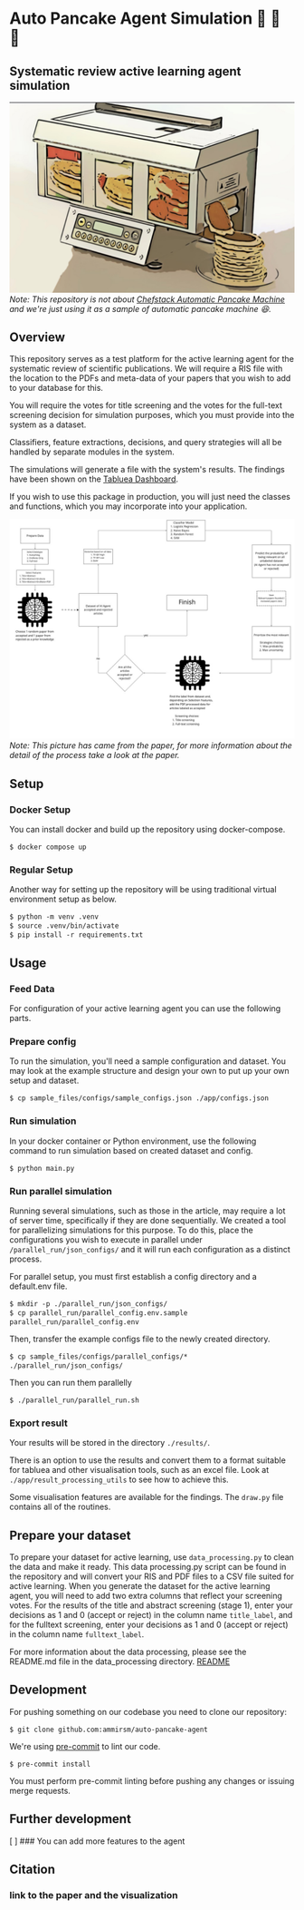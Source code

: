 # Auto Pancake Agent Simulation :pancakes: :robot: :ghost:
## Systematic review active learning agent simulation
![automatic pancake](https://github.com/ammirsm/automatic-pancake/blob/main/automatic-pancake.jpg?raw=true)
*Note: This repository is not about [Chefstack Automatic Pancake Machine](https://uncrate.com/chefstack-automatic-pancake-machine/) and we're just using it as a sample of automatic pancake machine :laughing:.*



## Overview
This repository serves as a test platform for the active learning agent for the systematic review of scientific publications. We will require a RIS file with the location to the PDFs and meta-data of your papers that you wish to add to your database for this.

You will require the votes for title screening and the votes for the full-text screening decision for simulation purposes, which you must provide into the system as a dataset.

Classifiers, feature extractions, decisions, and query strategies will all be handled by separate modules in the system.

The simulations will generate a file with the system's results. The findings have been shown on the [Tabluea Dashboard](https://hubmeta.com/exploring-ai).

If you wish to use this package in production, you will just need the classes and functions, which you may incorporate into your application.

![simulation process](https://github.com/ammirsm/automatic-pancake/blob/main/simulation.jpg?raw=true)
*Note: This picture has came from the paper, for more information about the detail of the process take a look at the paper.*


## Setup

### Docker Setup
You can install docker and build up the repository using docker-compose.
``` shell
$ docker compose up
```
### Regular Setup
Another way for setting up the repository will be using traditional virtual environment setup as below.

``` shell
$ python -m venv .venv
$ source .venv/bin/activate
$ pip install -r requirements.txt
```

## Usage


### Feed Data
[comment]: <> (### You need to prepare data which will be pass to the other file)
For configuration of your active learning agent you can use the following parts.

### Prepare config
To run the simulation, you'll need a sample configuration and dataset. You may look at the example structure and design your own to put up your own setup and dataset.

``` shell
$ cp sample_files/configs/sample_configs.json ./app/configs.json
```
### Run simulation
In your docker container or Python environment, use the following command to run simulation based on created dataset and config.
``` shell
$ python main.py
```

### Run parallel simulation
Running several simulations, such as those in the article, may require a lot of server time, specifically if they are done sequentially. We created a tool for parallelizing simulations for this purpose. To do this, place the configurations you wish to execute in parallel under `/parallel_run/json_configs/` and it will run each configuration as a distinct process.

For parallel setup, you must first establish a config directory and a default.env file.
``` shell
$ mkdir -p ./parallel_run/json_configs/
$ cp parallel_run/parallel_config.env.sample parallel_run/parallel_config.env
```
Then, transfer the example configs file to the newly created directory.
``` shell
$ cp sample_files/configs/parallel_configs/* ./parallel_run/json_configs/
```
Then you can run them parallelly

``` shell
$ ./parallel_run/parallel_run.sh
```
### Export result
Your results will be stored in the directory `./results/`.

There is an option to use the results and convert them to a format suitable for tabluea and other visualisation tools, such as an excel file. Look at `./app/result_processing_utils` to see how to achieve this.

Some visualisation features are available for the findings. The `draw.py` file contains all of the routines.

## Prepare your dataset
To prepare your dataset for active learning, use `data_processing.py` to clean the data and make it ready.
This data processing.py script can be found in the repository and will convert your RIS and PDF files to a CSV file suited for active learning.
When you generate the dataset for the active learning agent, you will need to add two extra columns that reflect your screening votes. For the results of the title and abstract screening (stage 1), enter your decisions as 1 and 0 (accept or reject) in the column name `title_label`, and for the fulltext screening, enter your decisions as 1 and 0 (accept or reject) in the column name `fulltext_label`.

For more information about the data processing, please see the README.md file in the data_processing directory. [README](https://github.com/ammirsm/automatic-pancake/blob/main/app/data_processing/README.md)
## Development
For pushing something on our codebase you need to clone our repository:
``` shell
$ git clone github.com:ammirsm/auto-pancake-agent
```

We're using [pre-commit](https://pre-commit.com/) to lint our code.
``` shell
$ pre-commit install
```
You must perform pre-commit linting before pushing any changes or issuing merge requests.

## Further development
[ ] ### You can add more features to the agent

## Citation
### link to the paper and the visualization
